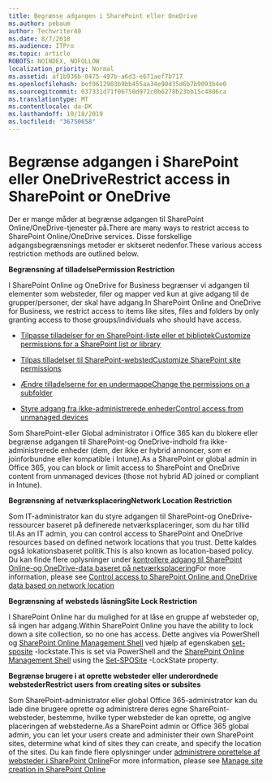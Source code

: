 ```yaml
---
title: Begrænse adgangen i SharePoint eller OneDrive
ms.author: pebaum
author: Techwriter40
ms.date: 8/7/2018
ms.audience: ITPro
ms.topic: article
ROBOTS: NOINDEX, NOFOLLOW
localization_priority: Normal
ms.assetid: af1b936b-0475-497b-a6d3-e671aef7b717
ms.openlocfilehash: bef0612903b9bb455aa34e90d35d6b7b9093b4e0
ms.sourcegitcommit: 037331d71f06750d972c0b6278b23bb15c4806ca
ms.translationtype: MT
ms.contentlocale: da-DK
ms.lasthandoff: 10/18/2019
ms.locfileid: "36750658"
---
```

# <a name="restrict-access-in-sharepoint-or-onedrive"></a><span data-ttu-id="5d9cb-102">Begrænse adgangen i SharePoint eller OneDrive</span><span class="sxs-lookup"><span data-stu-id="5d9cb-102">Restrict access in SharePoint or OneDrive</span></span>

<span data-ttu-id="5d9cb-103">Der er mange måder at begrænse adgangen til SharePoint Online/OneDrive-tjenester på.</span><span class="sxs-lookup"><span data-stu-id="5d9cb-103">There are many ways to restrict access to SharePoint Online/OneDrive services.</span></span> <span data-ttu-id="5d9cb-104">Disse forskellige adgangsbegrænsnings metoder er skitseret nedenfor.</span><span class="sxs-lookup"><span data-stu-id="5d9cb-104">These various access restriction methods are outlined below.</span></span> 

<span data-ttu-id="5d9cb-105">**Begrænsning af tilladelse**</span><span class="sxs-lookup"><span data-stu-id="5d9cb-105">**Permission Restriction**</span></span>

<span data-ttu-id="5d9cb-106">I SharePoint Online og OneDrive for Business begrænser vi adgangen til elementer som websteder, filer og mapper ved kun at give adgang til de grupper/personer, der skal have adgang.</span><span class="sxs-lookup"><span data-stu-id="5d9cb-106">In SharePoint Online and OneDrive for Business, we restrict access to items like sites, files and folders by only granting access to those groups/individuals who should have access.</span></span>

- [<span data-ttu-id="5d9cb-107">Tilpasse tilladelser for en SharePoint-liste eller et bibliotek</span><span class="sxs-lookup"><span data-stu-id="5d9cb-107">Customize permissions for a SharePoint list or library</span></span>](https://support.office.com/article/Customize-permissions-for-a-SharePoint-list-or-library-02d770f3-59eb-4910-a608-5f84cc297782)

- [<span data-ttu-id="5d9cb-108">Tilpas tilladelser til SharePoint-websted</span><span class="sxs-lookup"><span data-stu-id="5d9cb-108">Customize SharePoint site permissions</span></span>](https://docs.microsoft.com/sharepoint/customize-sharepoint-site-permissions)

- [<span data-ttu-id="5d9cb-109">Ændre tilladelserne for en undermappe</span><span class="sxs-lookup"><span data-stu-id="5d9cb-109">Change the permissions on a subfolder</span></span>](https://support.office.com/article/Change-the-permissions-on-a-subfolder-5427BD7C-F20A-4F75-8CF2-5359DD45A1A6)

- [<span data-ttu-id="5d9cb-110">Styre adgang fra ikke-administrerede enheder</span><span class="sxs-lookup"><span data-stu-id="5d9cb-110">Control access from unmanaged devices</span></span>](https://docs.microsoft.com/sharepoint/control-access-from-unmanaged-devices)

<span data-ttu-id="5d9cb-111">Som SharePoint-eller Global administrator i Office 365 kan du blokere eller begrænse adgangen til SharePoint-og OneDrive-indhold fra ikke-administrerede enheder (dem, der ikke er hybrid annoncer, som er joinforbundne eller kompatible i Intune).</span><span class="sxs-lookup"><span data-stu-id="5d9cb-111">As a SharePoint or global admin in Office 365, you can block or limit access to SharePoint and OneDrive content from unmanaged devices (those not hybrid AD joined or compliant in Intune).</span></span>

<span data-ttu-id="5d9cb-112">**Begrænsning af netværksplacering**</span><span class="sxs-lookup"><span data-stu-id="5d9cb-112">**Network Location Restriction**</span></span>

<span data-ttu-id="5d9cb-113">Som IT-administrator kan du styre adgangen til SharePoint-og OneDrive-ressourcer baseret på definerede netværksplaceringer, som du har tillid til.</span><span class="sxs-lookup"><span data-stu-id="5d9cb-113">As an IT admin, you can control access to SharePoint and OneDrive resources based on defined network locations that you trust.</span></span> <span data-ttu-id="5d9cb-114">Dette kaldes også lokationsbaseret politik.</span><span class="sxs-lookup"><span data-stu-id="5d9cb-114">This is also known as location-based policy.</span></span> <span data-ttu-id="5d9cb-115">Du kan finde flere oplysninger under [kontrollere adgang til SharePoint Online-og OneDrive-data baseret på netværksplacering](https://docs.microsoft.com/sharepoint/control-access-based-on-network-location)</span><span class="sxs-lookup"><span data-stu-id="5d9cb-115">For more information, please see [Control access to SharePoint Online and OneDrive data based on network location](https://docs.microsoft.com/sharepoint/control-access-based-on-network-location)</span></span>

<span data-ttu-id="5d9cb-116">**Begrænsning af websteds låsning**</span><span class="sxs-lookup"><span data-stu-id="5d9cb-116">**Site Lock Restriction**</span></span> 

<span data-ttu-id="5d9cb-117">I SharePoint Online har du mulighed for at låse en gruppe af websteder op, så ingen har adgang.</span><span class="sxs-lookup"><span data-stu-id="5d9cb-117">Within SharePoint Online you have the ability to lock down a site collection, so no one has access.</span></span> <span data-ttu-id="5d9cb-118">Dette angives via PowerShell og [SharePoint Online Management Shell](https://docs.microsoft.com/powershell/sharepoint/sharepoint-online/connect-sharepoint-online?view=sharepoint-ps) ved hjælp af egenskaben [set-sposite](https://docs.microsoft.com/powershell/module/sharepoint-online/set-sposite?view=sharepoint-ps) -lockstate.</span><span class="sxs-lookup"><span data-stu-id="5d9cb-118">This is set via PowerShell and the [SharePoint Online Management Shell](https://docs.microsoft.com/powershell/sharepoint/sharepoint-online/connect-sharepoint-online?view=sharepoint-ps) using the [Set-SPOSite](https://docs.microsoft.com/powershell/module/sharepoint-online/set-sposite?view=sharepoint-ps) -LockState property.</span></span>

<span data-ttu-id="5d9cb-119">**Begrænse brugere i at oprette websteder eller underordnede websteder**</span><span class="sxs-lookup"><span data-stu-id="5d9cb-119">**Restrict users from creating sites or subsites**</span></span>

<span data-ttu-id="5d9cb-120">Som SharePoint-administrator eller global Office 365-administrator kan du lade dine brugere oprette og administrere deres egne SharePoint-websteder, bestemme, hvilke typer websteder de kan oprette, og angive placeringen af webstederne.</span><span class="sxs-lookup"><span data-stu-id="5d9cb-120">As a SharePoint admin or Office 365 global admin, you can let your users create and administer their own SharePoint sites, determine what kind of sites they can create, and specify the location of the sites.</span></span> <span data-ttu-id="5d9cb-121">Du kan finde flere oplysninger under [administrere oprettelse af websteder i SharePoint Online](https://docs.microsoft.com/sharepoint/manage-site-creation)</span><span class="sxs-lookup"><span data-stu-id="5d9cb-121">For more information, please see [Manage site creation in SharePoint Online](https://docs.microsoft.com/sharepoint/manage-site-creation)</span></span>


